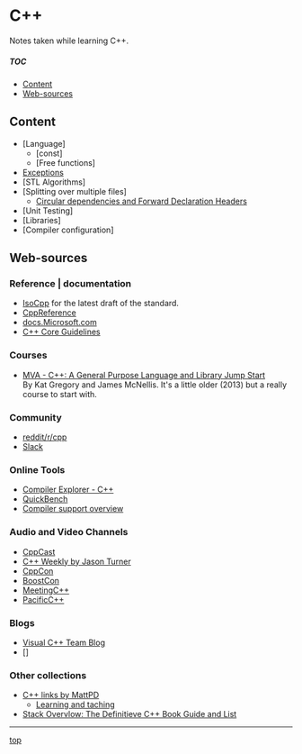 <!-------------------------------------------------------------><a id="top"></a>
# C++
<!----------------------------------------------------------------------------->

<!-- introduction -->
Notes taken while learning C++.

##### TOC #####
- [Content](#content)  
- [Web-sources](#web)  

<!---------------------------------------------------------><a id="content"></a>
## Content
<!----------------------------------------------------------------------------->
<!-- content -->
- [Language]
  - [const]
  - [Free functions]
- [Exceptions](exceptions.md)
- [STL Algorithms]
- [Splitting over multiple files]
  - [Circular dependencies and Forward Declaration Headers](fwd-headers.md)
- [Unit Testing]
- [Libraries]
- [Compiler configuration]

<!-------------------------------------------------------------><a id="web"></a>
## Web-sources
<!----------------------------------------------------------------------------->
<!-- just sources I've used or like to come back to -->
### Reference | documentation
- [IsoCpp](https://isocpp.org) for the latest draft of the standard.
- [CppReference](http://en.cppreference.com)
- [docs.Microsoft.com](https://docs.microsoft.com/en-us/cpp/cpp/c-cpp-language-and-standard-libraries)  
- [C++ Core Guidelines](https://github.com/isocpp/CppCoreGuidelines/)  

### Courses
- [MVA - C++: A General Purpose Language and Library Jump Start](https://mva.microsoft.com/en-US/training-courses/c-a-general-purpose-language-and-library-jump-start-8251)  
  By Kat Gregory and James McNellis. It's a little older (2013) but a really
  course to start with.
<!-- edx (?) -->

### Community
- [reddit/r/cpp](https://www.reddit.com/r/cpp/)  
- [Slack](https://cpplang.slack.com/)

### Online Tools
- [Compiler Explorer - C++](https://gcc.godbolt.org/)  
- [QuickBench](http:/quick-bench.com/)
- [Compiler support overview](http://en.cppreference.com/w/cpp/compiler_support)

### Audio and Video Channels
- [CppCast](http://cppcast.com/)  
- [C++ Weekly by Jason Turner](https://www.youtube.com/playlist?list=PLs3KjaCtOwSZ2tbuV1hx8Xz-rFZTan2J1)
- [CppCon](https://www.youtube.com/channel/UCMlGfpWw-RUdWX_JbLCukXg/videos)
- [BoostCon](https://www.youtube.com/channel/UC5e__RG9K3cHrPotPABnrwg/videos)
- [MeetingC++](https://www.youtube.com/channel/UCJpMLydEYA08vusDkq3FmjQ/videos)
- [PacificC++](https://www.youtube.com/channel/UCrRR5mU5aqvtZAuEGYfdTjw/videos)

### Blogs
- [Visual C++ Team Blog](https://blogs.msdn.microsoft.com/vcblog/)  
- []

### Other collections
- [C++ links by MattPD](https://github.com/MattPD/cpplinks)
  - [Learning and taching](https://github.com/MattPD/cpplinks/blob/master/learning_teaching.md)
- [Stack Overvlow: The Definitieve C++ Book Guide and List](https://stackoverflow.com/questions/388242/the-definitive-c-book-guide-and-list)

-----------
[top](#top)
